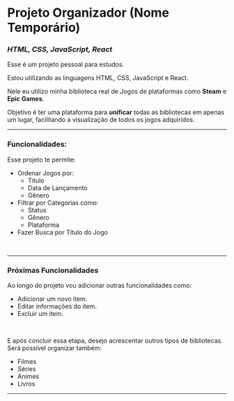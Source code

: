 # Projeto Organizador (Nome Temporário)

### _HTML, CSS, JavaScript, React_

Esse é um projeto pessoal para estudos.

Estou utilizando as linguagens HTML, CSS, JavaScript e React.

Nele eu utilizo minha biblioteca real de Jogos de plataformas como **Steam** e **Epic Games**.

Objetivo é ter uma plataforma para **unificar** todas as bibliotecas em apenas um lugar, facilitando a visualização de todos os jogos adquiridos.
<br>

---

### Funcionalidades:
Esse projeto te permite: 
- Ordenar Jogos por: 
	- Título
	- Data de Lançamento
	- Gênero
- Filtrar por Categorias como:
	- Status
	- Gênero
	- Plataforma
- Fazer Busca por Título do Jogo
<br>

---

### Próximas Funcionalidades
Ao longo do projeto vou adicionar outras funcionalidades como:

- Adicionar um novo item.
- Editar informações do item.
- Excluir um item.
<br>

E após concluir essa etapa, desejo acrescentar outros tipos de bibliotecas. Será possível organizar também:
- Filmes
- Séries
- Animes
- Livros
---

